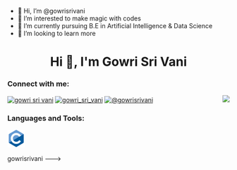 - 👋 Hi, I’m @gowrisrivani
- 👀 I’m interested to make magic with codes
- 🌱 I’m currently pursuing B.E in Artificial Intelligence & Data Science
- 💞️ I’m looking to learn more

<h1 align="center">Hi 👋, I'm Gowri Sri Vani</h1>
<h3 align="left">Connect with me:</h3>
<img align="right" img src='https://miro.medium.com/max/1400/0*4ty0Adbdg4dsVBo3.png'height=25%,width=25%>
<p align="left">
<a href="https://linkedin.com/in/gowri sri vani" target="blank"><img align="center" src="https://raw.githubusercontent.com/rahuldkjain/github-profile-readme-generator/master/src/images/icons/Social/linked-in-alt.svg" alt="gowri sri vani" height="30" width="40" /></a>
<a href="https://instagram.com/gowri_sri_vani" target="blank"><img align="center" src="https://raw.githubusercontent.com/rahuldkjain/github-profile-readme-generator/master/src/images/icons/Social/instagram.svg" alt="gowri_sri_vani" height="30" width="40" /></a>
<a href="https://medium.com/@gowrisrivani" target="blank"><img align="center" src="https://raw.githubusercontent.com/rahuldkjain/github-profile-readme-generator/master/src/images/icons/Social/medium.svg" alt="@gowrisrivani" height="30" width="40" /></a>
</p>

<h3 align="left">Languages and Tools:</h3>
<p align="left"> <a href="https://www.cprogramming.com/" target="_blank" rel="noreferrer"> <img src="https://raw.githubusercontent.com/devicons/devicon/master/icons/c/c-original.svg" alt="c" width="40" height="40"/> </a> </p>




gowrisrivani
--->
